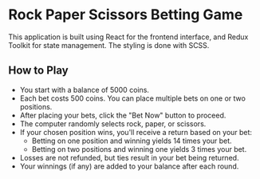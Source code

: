 # Rock Paper Scissors Betting Game

This application is built using React for the frontend interface, and Redux Toolkit for state management. The styling is done with SCSS.

## How to Play
- You start with a balance of 5000 coins.
- Each bet costs 500 coins. You can place multiple bets on one or two positions.
- After placing your bets, click the "Bet Now" button to proceed.
- The computer randomly selects rock, paper, or scissors.
- If your chosen position wins, you'll receive a return based on your bet:
  - Betting on one position and winning yields 14 times your bet.
  - Betting on two positions and winning one yields 3 times your bet.
- Losses are not refunded, but ties result in your bet being returned.
- Your winnings (if any) are added to your balance after each round.
